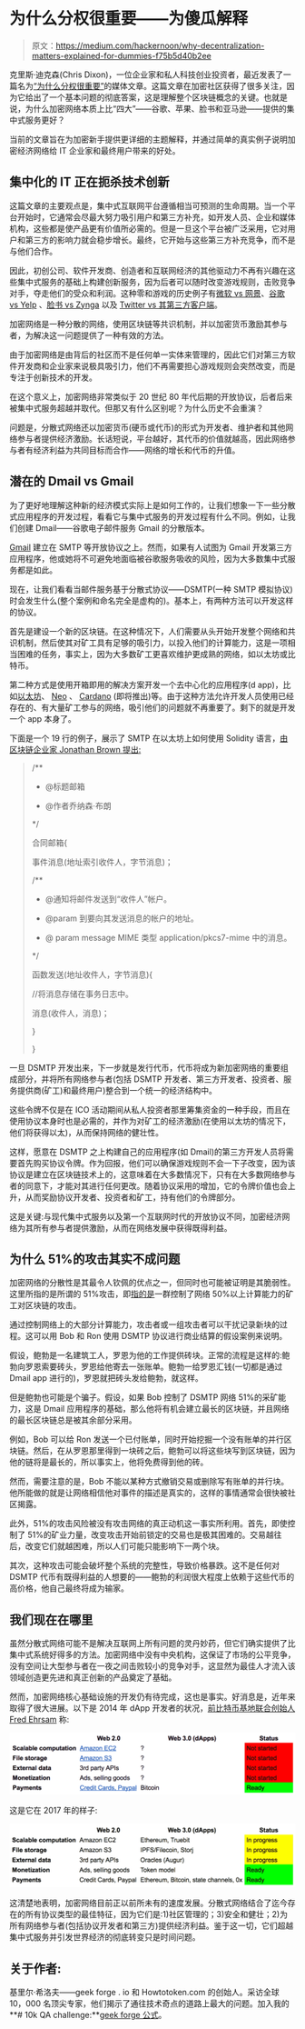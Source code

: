 # 为什么分权很重要——为傻瓜解释

> 原文：<https://medium.com/hackernoon/why-decentralization-matters-explained-for-dummies-f75b5d40b2ee>

克里斯·迪克森(Chris Dixon)，一位企业家和私人科技创业投资者，最近发表了一篇名为[“为什么分权很重要”](/@cdixon/why-decentralization-matters-5e3f79f7638e)的媒体文章。这篇文章在加密社区获得了很多关注，因为它给出了一个基本问题的彻底答案，这是理解整个区块链概念的关键。也就是说，为什么加密网络本质上比“四大”——谷歌、苹果、脸书和亚马逊——提供的集中式服务更好？

当前的文章旨在为加密新手提供更详细的主题解释，并通过简单的真实例子说明加密经济网络给 IT 企业家和最终用户带来的好处。

## **集中化的 IT 正在扼杀技术创新**

这篇文章的主要观点是，集中式互联网平台遵循相当可预测的生命周期。当一个平台开始时，它通常会尽最大努力吸引用户和第三方补充，如开发人员、企业和媒体机构，这些都是使产品更有价值所必需的。但是一旦这个平台被广泛采用，它对用户和第三方的影响力就会稳步增长。最终，它开始与这些第三方补充竞争，而不是与他们合作。

因此，初创公司、软件开发商、创造者和互联网经济的其他驱动力不再有兴趣在这些集中式服务的基础上构建创新服务，因为后者可以随时改变游戏规则，击败竞争对手，夺走他们的受众和利润。这种零和游戏的历史例子有[微软 vs 网景](https://www.theguardian.com/global/2015/mar/22/web-browser-came-back-haunt-microsoft)、[谷歌 vs Yelp](https://www.yahoo.com/news/google-vs-yelp-zero-sum-game-191437686.html) 、[脸书 vs Zynga](http://www.businessinsider.com/facebook-basically-owns-zynga-2011-7) 以及 [Twitter vs 其第三方客户端](https://www.digitaltrends.com/mobile/firstworldproblems-twitter-api-and-third-party-problem/)。

加密网络是一种分散的网络，使用区块链等共识机制，并以加密货币激励其参与者，为解决这一问题提供了一种有效的方法。

由于加密网络是由背后的社区而不是任何单一实体来管理的，因此它们对第三方软件开发商和企业家来说极具吸引力，他们不再需要担心游戏规则会突然改变，而是专注于创新技术的开发。

在这个意义上，加密网络非常类似于 20 世纪 80 年代后期的开放协议，后者后来被集中式服务超越并取代。但那又有什么区别呢？为什么历史不会重演？

问题是，分散式网络还以加密货币(硬币或代币)的形式为开发者、维护者和其他网络参与者提供经济激励。长话短说，平台越好，其代币的价值就越高，因此网络参与者有经济利益为共同目标而合作——网络的增长和代币的升值。

## **潜在的 Dmail vs Gmail**

为了更好地理解这种新的经济模式实际上是如何工作的，让我们想象一下一些分散式应用程序的开发过程，看看它与集中式服务的开发过程有什么不同。例如，让我们创建 Dmail——谷歌电子邮件服务 Gmail 的分散版本。

[Gmail](https://mail.google.com/) 建立在 SMTP 等开放协议之上。然而，如果有人试图为 Gmail 开发第三方应用程序，他或她将不可避免地面临被谷歌服务吸收的风险，因为大多数集中式服务都是如此。

现在，让我们看看当邮件服务基于分散式协议——DSMTP(一种 SMTP 模拟协议)时会发生什么(整个案例和命名完全是虚构的)。基本上，有两种方法可以开发这样的协议。

首先是建设一个新的区块链。在这种情况下，人们需要从头开始开发整个网络和共识机制，然后使其对矿工具有足够的吸引力，以投入他们的计算能力，这是一项相当困难的任务，事实上，因为大多数矿工更喜欢维护更成熟的网络，如以太坊或比特币。

第二种方式是使用开箱即用的解决方案开发一个去中心化的应用程序(d app)，比如[以太坊](http://ethereum.org)、 [Neo](https://neo.org/) 、 [Cardano](https://iohk.io/projects/cardano/) (即将推出)等。由于这种方法允许开发人员使用已经存在的、有大量矿工参与的网络，吸引他们的问题就不再重要了。剩下的就是开发一个 app 本身了。

下面是一个 19 行的例子，展示了 SMTP 在以太坊上如何使用 Solidity 语言，[由区块链企业家 Jonathan Brown 提出:](http://jonathanpatrick.me/blog/ethereum-smtp)

> /**
> 
> * @标题邮箱
> 
> * @作者乔纳森·布朗
> 
> */
> 
> 合同邮箱{
> 
> 事件消息(地址索引收件人，字节消息)；
> 
> /**
> 
> * @通知将邮件发送到“收件人”帐户。
> 
> * @param 到要向其发送消息的帐户的地址。
> 
> * @ param message MIME 类型 application/pkcs7-mime 中的消息。
> 
> */
> 
> 函数发送(地址收件人，字节消息){
> 
> //将消息存储在事务日志中。
> 
> 消息(收件人，消息)；
> 
> }
> 
> }

一旦 DSMTP 开发出来，下一步就是发行代币，代币将成为新加密网络的重要组成部分，并将所有网络参与者(包括 DSMTP 开发者、第三方开发者、投资者、服务提供商(矿工)和最终用户)整合到一个统一的经济结构中。

这些令牌不仅是在 ICO 活动期间从私人投资者那里筹集资金的一种手段，而且在使用协议本身时也是必需的，并作为对矿工的经济激励(在使用以太坊的情况下，他们将获得以太)，从而保持网络的健壮性。

这样，愿意在 DSMTP 之上构建自己的应用程序(如 Dmail)的第三方开发人员将需要首先购买协议令牌。作为回报，他们可以确保游戏规则不会一下子改变，因为该协议是建立在区块链技术上的，这意味着在大多数情况下，只有在大多数网络参与者的同意下，才能对其进行任何更改。随着协议采用的增加，它的令牌价值也会上升，从而奖励协议开发者、投资者和矿工，持有他们的令牌部分。

这是关键:与现代集中式服务以及第一个互联网时代的开放协议不同，加密经济网络为其所有参与者提供激励，从而在网络发展中获得既得利益。

## **为什么 51%的攻击其实不成问题**

加密网络的分散性是其最令人钦佩的优点之一，但同时也可能被证明是其脆弱性。这里所指的是所谓的 51%攻击，即[指的是](https://www.investopedia.com/terms/1/51-attack.asp)一群控制了网络 50%以上计算能力的矿工对区块链的攻击。

通过控制网络上的大部分计算能力，攻击者或一组攻击者可以干扰记录新块的过程。这可以用 Bob 和 Ron 使用 DSMTP 协议进行商业结算的假设案例来说明。

假设，鲍勃是一名建筑工人，罗恩为他的工作提供砖块。正常的流程是这样的:鲍勃向罗恩索要砖头，罗恩给他寄去一张账单。鲍勃一给罗恩汇钱(一切都是通过 Dmail app 进行的)，罗恩就把砖头发给鲍勃，就这样。

但是鲍勃也可能是个骗子。假设，如果 Bob 控制了 DSMTP 网络 51%的采矿能力，这是 Dmail 应用程序的基础，那么他将有机会建立最长的区块链，并且网络的最长区块链总是被其余部分采用。

例如，Bob 可以给 Ron 发送一个已付账单，同时开始挖掘一个没有账单的并行区块链。然后，在从罗恩那里得到一块砖之后，鲍勃可以将这些块写到区块链，因为他的链将是最长的，所以事实上，他将免费得到他的砖。

然而，需要注意的是，Bob 不能以某种方式撤销交易或删除写有账单的并行块。他所能做的就是让网络相信他对事件的描述是真实的，这样的事情通常会很快被社区揭露。

此外，51%的攻击风险被没有攻击网络的真正动机这一事实所利用。首先，即使控制了 51%的矿业力量，改变攻击开始前锁定的交易也是极其困难的。交易越往后，改变它们就越困难，所以人们可能只能影响下一两个块。

其次，这种攻击可能会破坏整个系统的完整性，导致价格暴跌。这不是任何对 DSMTP 代币有既得利益的人想要的——鲍勃的利润很大程度上依赖于这些代币的高价格，他自己最终将成为输家。

## **我们现在在哪里**

虽然分散式网络可能不是解决互联网上所有问题的灵丹妙药，但它们确实提供了比集中式系统好得多的方法。加密网络中没有中央机构，这保证了市场的公平竞争，没有空间让大型参与者在一夜之间击败较小的竞争对手，这显然为最佳人才流入该领域创造更先进和真正创新的产品奠定了基础。

然而，加密网络核心基础设施的开发仍有待完成，这也是事实。好消息是，近年来取得了很大进展。以下是 2014 年 dApp 开发者的状况，[前比特币基地联合创始人](/@FEhrsam/the-dapp-developer-stack-the-blockchain-industry-barometer-8d55ec1c7d4) [Fred Ehrsam](/@FEhrsam) 称:

![](img/4e602e8eed63ed9afbc28df762f254c3.png)

这是它在 2017 年的样子:

![](img/38d660c7d06c0a628498bc1a37e17e74.png)

这清楚地表明，加密网络目前正以前所未有的速度发展。分散式网络结合了迄今存在的所有协议类型的最佳特征，因为它们是:1)社区管理的；3)安全和健壮；2)为所有网络参与者(包括协议开发者和第三方)提供经济利益。鉴于这一切，它们超越集中式服务并引发世界经济的彻底转变只是时间问题。

## 关于作者:

基里尔·希洛夫——geek forge . io 和 Howtotoken.com 的创始人。采访全球 10，000 名顶尖专家，他们揭示了通往技术奇点的道路上最大的问题。加入我的**# 10k QA challenge:**[geek forge 公式](https://formula.geekforge.io/)。